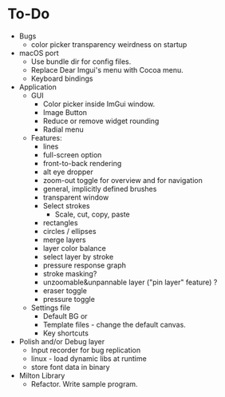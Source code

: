 To-Do
=====

- Bugs
    - color picker transparency weirdness on startup
- macOS port
    - Use bundle dir for config files.
    - Replace Dear Imgui's menu with Cocoa menu.
    - Keyboard bindings
- Application
    - GUI
        - Color picker inside ImGui window.
        - Image Button
        - Reduce or remove widget rounding
        - Radial menu
    - Features:
        - lines
        - full-screen option
        - front-to-back rendering
        - alt eye dropper
        - zoom-out toggle for overview and for navigation
        - general, implicitly defined brushes
        - transparent window
        - Select strokes
            - Scale, cut, copy, paste
        - rectangles
        - circles / ellipses
        - merge layers
        - layer color balance
        - select layer by stroke
        - pressure response graph
        - stroke masking?
        - unzoomable&unpannable layer ("pin layer" feature) ?
        - eraser toggle
        - pressure toggle
    - Settings file
        - Default BG
           or
        - Template files - change the default canvas.
        - Key shortcuts
- Polish and/or Debug layer
    - Input recorder for bug replication
    - linux - load dynamic libs at runtime
    - store font data in binary
- Milton Library
    - Refactor. Write sample program.
